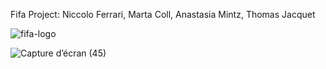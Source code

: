 Fifa Project: Niccolo Ferrari, Marta Coll, Anastasia Mintz, Thomas Jacquet


![fifa-logo](https://user-images.githubusercontent.com/80694192/113353965-bb073800-933e-11eb-843d-e38131b52146.png)

![Capture d’écran (45)](https://user-images.githubusercontent.com/80694192/113003153-be4dc880-9172-11eb-91c2-6d6b9709ecf4.png) 










